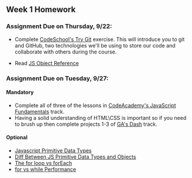 ## Week 1 Homework

### Assignment Due on Thursday, 9/22:
* Complete [CodeSchool's Try Git](https://try.github.io/) exercise. This will introduce you to git and GitHub, two technologies we'll be using to store our code and collaborate with others during the course.

* Read [JS Object Reference](http://www.w3schools.com/jsref/jsref_operators.asp)

### Assignment Due on Tuesday, 9/27:

#### Mandatory

* Complete all of three of the lessons in [CodeAcademy's JavaScript Fundamentals](https://www.codecademy.com/en/tracks/javascript-upgraded) track.
* Having a solid understanding of HTML\CSS is important so if you need to brush up then complete projects 1-3 of [GA's Dash](https://dash.generalassemb.ly/projects) track.

#### Optional
* [Javascript Primitive Data Types](https://javascriptweblog.wordpress.com/2010/09/27/the-secret-life-of-javascript-primitives/)
* [Diff Between JS Primitive Data Types and Objects](http://vicfriedman.github.io/blog/2013/09/15/the-difference-between-javascript-primitive-data-types-and-objects/)
* [The for loop vs forEach](http://thejsguy.com/2016/07/30/javascript-for-loop-vs-array-foreach.html)
* [for vs while Performance](http://www.stoimen.com/blog/2012/01/24/javascript-performance-for-vs-while/)



